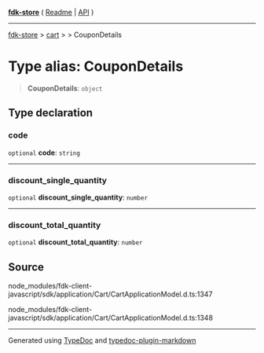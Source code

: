 [**fdk-store**](../../../README.md) ( [Readme](../../../README.md) \| [API](../../../API.md) )

---

[fdk-store](../../../API.md) > [cart](../../README.md) > [<internal>](../README.md) > CouponDetails

# Type alias: CouponDetails

> **CouponDetails**: `object`

## Type declaration

### code

`optional` **code**: `string`

---

### discount_single_quantity

`optional` **discount_single_quantity**: `number`

---

### discount_total_quantity

`optional` **discount_total_quantity**: `number`

## Source

node_modules/fdk-client-javascript/sdk/application/Cart/CartApplicationModel.d.ts:1347

node_modules/fdk-client-javascript/sdk/application/Cart/CartApplicationModel.d.ts:1348

---

Generated using [TypeDoc](https://typedoc.org/) and [typedoc-plugin-markdown](https://www.npmjs.com/package/typedoc-plugin-markdown)

